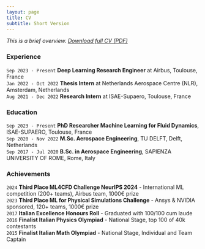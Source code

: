 ```yaml
---
layout: page
title: CV
subtitle: Short Version
---
```


*This is a brief overview. [Download full CV (PDF)](/assets/files/CV_Gio_academic.pdf)*

### Experience
`Sep 2023 - Present` **Deep Learning Research Engineer** at Airbus, Toulouse, France  
`Jan 2022 - Oct 2022` **Thesis Intern** at Netherlands Aerospace Centre (NLR), Amsterdam, Netherlands  
`Aug 2021 - Dec 2022` **Research Intern** at ISAE-Supaero, Toulouse, France

### Education
`Sep 2023 - Present` **PhD Researcher Machine Learning for Fluid Dynamics**, ISAE-SUPAERO, Toulouse, France  
`Sep 2020 - Nov 2022` **M.Sc. Aerospace Engineering**, TU DELFT, Delft, Netherlands  
`Sep 2017 - Jul 2020` **B.Sc. in Aerospace Engineering**, SAPIENZA UNIVERSITY OF ROME, Rome, Italy

### Achievements
`2024` **Third Place ML4CFD Challenge NeurIPS 2024** - International ML competition (200+ teams), Airbus team, 1000€ prize  
`2023` **Third Place ML for Physical Simulations Challenge** - Ansys & NVIDIA sponsored, 120+ teams, 1000€ prize  
`2017` **Italian Excellence Honours Roll** - Graduated with 100/100 cum laude  
`2016` **Finalist Italian Physics Olympiad** - National Stage, top 100 of 40k contestants  
`2015` **Finalist Italian Math Olympiad** - National Stage, Individual and Team Captain
